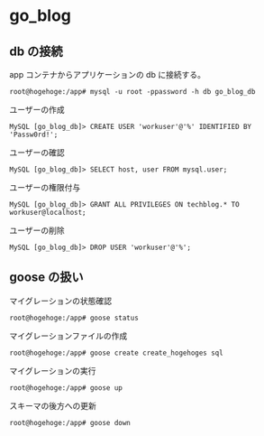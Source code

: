# go_blog

## db の接続

app コンテナからアプリケーションの db に接続する。

```
root@hogehoge:/app# mysql -u root -ppassword -h db go_blog_db
```

ユーザーの作成

```
MySQL [go_blog_db]> CREATE USER 'workuser'@'%' IDENTIFIED BY 'Passw0rd!';
```

ユーザーの確認

```
MySQL [go_blog_db]> SELECT host, user FROM mysql.user;
```

ユーザーの権限付与

```
MySQL [go_blog_db]> GRANT ALL PRIVILEGES ON techblog.* TO workuser@localhost;
```

ユーザーの削除

```
MySQL [go_blog_db]> DROP USER 'workuser'@'%';
```

## goose の扱い

マイグレーションの状態確認

```
root@hogehoge:/app# goose status
```

マイグレーションファイルの作成

```
root@hogehoge:/app# goose create create_hogehoges sql
```

マイグレーションの実行

```
root@hogehoge:/app# goose up
```

スキーマの後方への更新

```
root@hogehoge:/app# goose down
```

